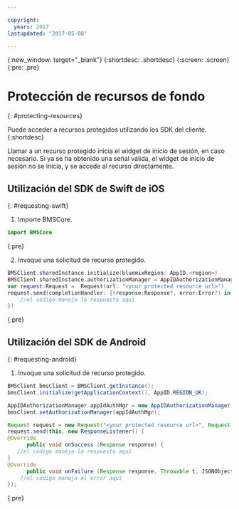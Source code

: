 ```yaml
---

copyright:
  years: 2017
lastupdated: "2017-05-08"

---
```


{:new_window: target="_blank"}
{:shortdesc: .shortdesc}
{:screen: .screen}
{:pre: .pre}

# Protección de recursos de fondo
{: #protecting-resources}

Puede acceder a recursos protegidos utilizando los SDK del cliente.
{:shortdesc}

Llamar a un recurso protegido inicia el widget de inicio de sesión, en caso necesario. Si ya se ha obtenido una señal válida, el widget de inicio de sesión no se inicia, y se accede al recurso directamente.


## Utilización del SDK de Swift de iOS
{: #requesting-swift}

1. Importe BMSCore.

  ```swift
  import BMSCore
  ```
  {:pre}

2. Invoque una solicitud de recurso protegido.

  ```swift
  BMSClient.sharedInstance.initialize(bluemixRegion: AppID.<region>)
  BMSClient.sharedInstance.authorizationManager = AppIDAuthorizationManager(appid:AppID.sharedInstance)
  var request:Request =  Request(url: "<your protected resource url>")
  request.send(completionHandler: {(response:Response?, error:Error?) in
      //el código maneja la respuesta aquí
  })
  ```
  {:pre}


## Utilización del SDK de Android
{: #requesting-android}

1. Invoque una solicitud de recurso protegido.

  ```java
  BMSClient bmsClient = BMSClient.getInstance();
  bmsClient.initialize(getApplicationContext(), AppID.REGION_UK);

  AppIDAuthorizationManager appIdAuthMgr = new AppIDAuthorizationManager(AppID.getInstance())
  bmsClient.setAuthorizationManager(appIdAuthMgr);

  Request request = new Request("<your protected resource url>", Request.GET);
  request.send(this, new ResponseListener() {
  @Override
		public void onSuccess (Response response) {
     //el código maneja la respuesta aquí
  }
  @Override
		public void onFailure (Response response, Throwable t, JSONObject extendedInfo) {
      //el código maneja el error aquí
  });
  ```
  {:pre}
